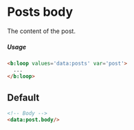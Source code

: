 <!--
@@@title:Posts body@@@
@@@section:Snippets@@@
-->

# Posts body

The content of the post.

##### Usage

```html
<b:loop values='data:posts' var='post'>
  ...
</b:loop>
```


## Default

```html
<!-- Body -->
<data:post.body/>
```
